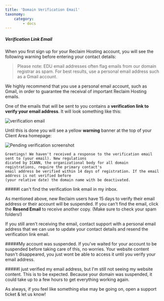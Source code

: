 ```yaml
---
title: 'Domain Verification Email'
taxonomy:
    category:
        - docs
---
```


##### Verification Link Email

When you first sign up for your Reclaim Hosting account, you will see the following warning before entering your contact details:

> Please note: EDU email addresses often flag emails from our domain registrar as spam. For best results, use a personal email address such as a Gmail account.

We highly recommend that you use a personal email account, such as Gmail, in order to guarantee the receival of important Reclaim Hosting emails. 

One of the emails that will be sent to you contains a **verification link to verify your email address**. It will look something like this:

![verification email](http://i1071.photobucket.com/albums/u516/Brumface/2757b579-6909-4da1-a079-93fba3bbe48a_zpsunmxnnox.png)

Until this is done you will see a yellow **warning** banner at the top of your Client Area homepage: 

![Pending verification screenshot](http://i1071.photobucket.com/albums/u516/Brumface/46d80111-482a-4e30-8851-0d1ca20893ba_zpsts0i5d7y.png)

```
Greetings! We haven't received a response to the verification email sent to (your email). New regulations
dicated by ICANN, the organizational body for all domain registrations, require the primary contact's
email address be verified within 14 days of registration. If the email address is not verified before
(your relative date) the domain name with be deactivated.
```

#####I can't find the verification link email in my inbox.

As mentioned above, new Reclaim users have 15 days to verify their email address or their account will be suspended. If you can't find the email, click the **Resend Email** to receive another copy. (Make sure to check your spam folders!)

If you still aren't receiving the email, contact support with a personal email address that we can use to update your contact details and resend the verification link email.

#####My account was suspended. 
If you've waited for your account to be suspended before taking care of this, no worries. Your website content hasn't disappeared, you just wont be able to access it until you verify your email address.

#####I just verified my email address, but I'm still not seeing my website content. 
This is to be expected. Because your domain was suspended, it could take up to a few hours to get everything working again.

As always, if you feel like something else may be going on, open a support ticket & let us know! 
